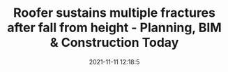 ---
"title": "Roofer sustains multiple fractures after fall from height - Planning, BIM & Construction Today"
"date": "2021-11-11 12:18:5"
"feed_name": "GOOGLENEWSCONSTRUCTION"
"feed_website": "https://news.google.com/search?q=construction%2Bincident&hl=en-US&gl=US&ceid=US:en"
"feed_rss": "https://news.google.com/rss/search?q=construction%2Bincident&hl=en-US&gl=US&ceid=US:en"
"link": "https://www.pbctoday.co.uk/news/health-safety-news/fragile-roof-fall/101714/"
"source": "{'href': 'https://www.pbctoday.co.uk', 'title': 'Planning, BIM & Construction Today'}"
"file": "_posts/2021-1-1-b5d2c366dfe97026e744513736751d6bfa20cbd0.md"
"accident": "0"
"drilling": "0"
"dead": "0"
"injured": "0"
"arrested": "0"
"place": "unknown place"
"where": "unknown site"
"causes": "unknown"
"place_uri": "unknown place"
---
